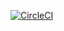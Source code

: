 [![CircleCI](https://circleci.com/gh/Niksel00/ajs-symbols-iterators-generators-lesson-11-task-2/tree/master.svg?style=svg)](https://circleci.com/gh/Niksel00/ajs-symbols-iterators-generators-lesson-11-task-2/tree/master)

